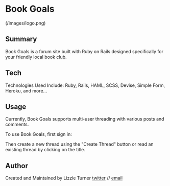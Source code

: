 

# Book Goals

(/images/logo.png)

## Summary 

Book Goals is a forum site built with Ruby on Rails designed specifically for your friendly local book club. 

## Tech

Technologies Used Include: Ruby, Rails, HAML, SCSS, Devise, Simple Form, Heroku, and more...

## Usage

Currently, Book Goals supports multi-user threading with various posts and comments. 

To use Book Goals, first sign in:


Then create a new thread using the "Create Thread" button or read an existing thread by clicking on the title.

## Author
Created and Maintained by Lizzie Turner [twitter](twitter.com/iamlizzieturner) // [email](mailto:hello@lizzieturner.com)
